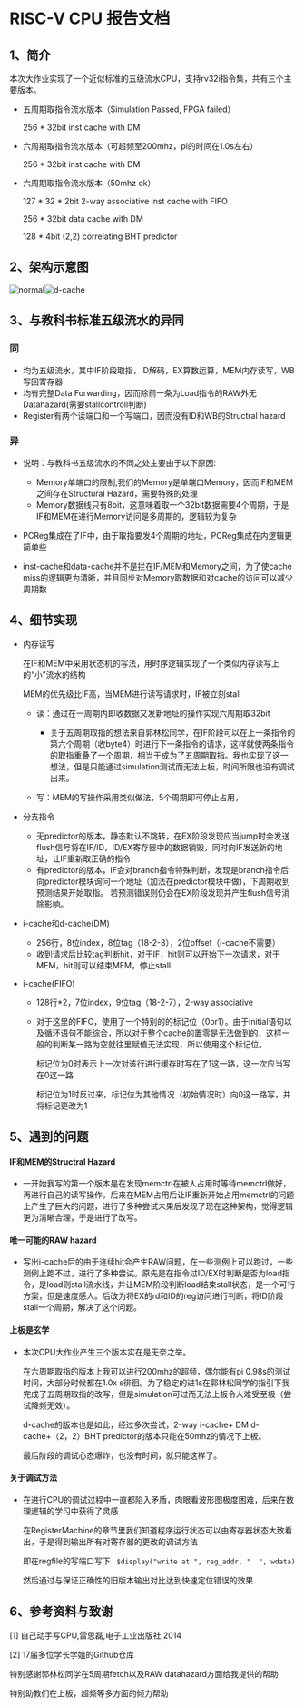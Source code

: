 # RISC-V CPU 报告文档

## 1、简介

​		本次大作业实现了一个近似标准的五级流水CPU，支持rv32i指令集，共有三个主要版本。

+ 五周期取指令流水版本（Simulation Passed, FPGA failed）

  256 * 32bit inst cache with DM

+ 六周期取指令流水版本（可超频至200mhz，pi的时间在1.0s左右）

  256 * 32bit inst cache with DM

+ 六周期取指令流水版本（50mhz ok）

  127 * 32 * 2bit 2-way associative inst cache with FIFO

  256 * 32bit data cache with DM

  128 * 4bit (2,2) correlating BHT predictor

## 2、架构示意图

![normal](C:\Users\ASUS\Desktop\normal.PNG)![d-cache](C:\Users\ASUS\Desktop\d-cache.PNG) 

## 3、与教科书标准五级流水的异同

### 同

+ 均为五级流水，其中IF阶段取指，ID解码，EX算数运算，MEM内存读写，WB写回寄存器
+ 均有完整Data Forwarding，因而除前一条为Load指令的RAW外无Datahazard(需要stallcontroll判断)
+ Register有两个读端口和一个写端口，因而没有ID和WB的Structral hazard

### 异

+ 说明：与教科书五级流水的不同之处主要由于以下原因:
  + Memory单端口的限制,我们的Memory是单端口Memory，因而IF和MEM之间存在Structural Hazard，需要特殊的处理
  + Memory数据线只有8bit，这意味着取一个32bit数据需要4个周期，于是IF和MEM在进行Memory访问是多周期的，逻辑较为复杂

+ PCReg集成在了IF中，由于取指要发4个周期的地址，PCReg集成在内逻辑更简单些
+ inst-cache和data-cache并不是拦在IF/MEM和Memory之间，为了使cache miss的逻辑更为清晰，并且同步对Memory取数据和对cache的访问可以减少周期数

## 4、细节实现

+ 内存读写

  在IF和MEM中采用状态机的写法，用时序逻辑实现了一个类似内存读写上的“小”流水的结构

  MEM的优先级比IF高，当MEM进行读写请求时，IF被立刻stall

  + 读：通过在一周期内即收数据又发新地址的操作实现六周期取32bit
    + 关于五周期取指的想法来自郭林松同学，在IF阶段可以在上一条指令的第六个周期（收byte4）时进行下一条指令的请求，这样就使两条指令的取指重叠了一个周期，相当于成为了五周期取指。我也实现了这一想法，但是只能通过simulation测试而无法上板，时间所限也没有调试出来。

  + 写：MEM的写操作采用类似做法，5个周期即可停止占用，

+ 分支指令

  + 无predictor的版本，静态默认不跳转，在EX阶段发现应当jump时会发送flush信号将在IF/ID，ID/EX寄存器中的数据销毁，同时向IF发送新的地址，让IF重新取正确的指令
  + 有predictor的版本，IF会对branch指令特殊判断，发现是branch指令后向predictor模块询问一个地址（加法在predictor模块中做)，下周期收到预测结果开始取指。 若预测错误则仍会在EX阶段发现并产生flush信号消除影响。

+ i-cache和d-cache(DM)
  + 256行，8位index，8位tag（18-2-8），2位offset（i-cache不需要）
  + 收到请求后比较tag判断hit，对于IF，hit则可以开始下一次请求，对于MEM，hit则可以结束MEM，停止stall

+ i-cache(FIFO)

  + 128行*2，7位index，9位tag（18-2-7），2-way associative

  + 对于这里的FIFO，使用了一个特别的的标记位（0or1）。由于initial语句以及循环语句不能综合，所以对于整个cache的置零是无法做到的，这样一般的判断某一路为空就往里赋值无法实现，所以使用这个标记位。

    标记位为0时表示上一次对该行进行缓存时写在了1这一路，这一次应当写在0这一路

    标记位为1时反过来，标记位为其他情况（初始情况时）向0这一路写，并将标记更改为1

## 5、遇到的问题

#### IF和MEM的Structral Hazard

+ 一开始我写的第一个版本是在发现memctrl在被人占用时等待memctrl做好，再进行自己的读写操作。后来在MEM占用后让IF重新开始占用memctrl的问题上产生了巨大的问题，进行了多种尝试未果后发现了现在这种架构，觉得逻辑更为清晰合理，于是进行了改写。

#### 唯一可能的RAW hazard

+ 写出i-cache后的由于连续hit会产生RAW问题，在一些测例上可以跑过，一些测例上跑不过，进行了多种尝试。原先是在指令过ID/EX时判断是否为load指令，是load则stall流水线，并让MEM阶段判断load结束stall状态，是一个可行方案，但是速度感人。后改为将EX的rd和ID的reg访问进行判断，将ID阶段stall一个周期，解决了这个问题。

#### 上板是玄学

+ 本次CPU大作业产生三个版本实在是无奈之举。

  在六周期取指的版本上我可以进行200mhz的超频，偶尔能有pi 0.98s的测试时间，大部分时候都在1.0x s徘徊。为了稳定的进1s在郭林松同学的指引下我完成了五周期取指的改写，但是simulation可过而无法上板令人难受至极（尝试降频无效）。

  d-cache的版本也是如此，经过多次尝试，2-way i-cache+ DM d-cache+（2，2）BHT predictor的版本只能在50mhz的情况下上板。

  最后阶段的调试心态爆炸，也没有时间，就只能这样了。

#### 关于调试方法

+ 在进行CPU的调试过程中一直都陷入矛盾，肉眼看波形图极度困难，后来在数理逻辑的学习中获得了灵感

  在RegisterMachine的章节里我们知道程序运行状态可以由寄存器状态大致看出，于是得到输出所有对寄存器的更改的调试方法

  即在regfile的写端口写下 ``` $display("write at ", reg_addr, "  ", wdata)```

  然后通过与保证正确性的旧版本输出对比达到快速定位错误的效果

## 6、参考资料与致谢

[1] 自己动手写CPU,雷思磊,电子工业出版社,2014

[2] 17届多位学长学姐的Github仓库



特别感谢郭林松同学在5周期fetch以及RAW datahazard方面给我提供的帮助

特别助教们在上板，超频等多方面的倾力帮助
